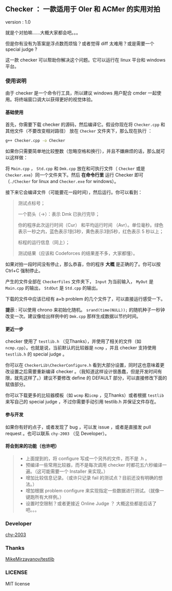 ## Checker ： 一款适用于 OIer 和 ACMer 的实用对拍

version : 1.0

就是个对拍嘛……大概大家都会吧。。。

但是你有没有为答案是浮点数而烦恼？或者觉得 diff 太难用？或是需要一个 special judge ?

这一款 checker 可以帮助你解决这个问题。它可以运行在 linux 平台和 windows 平台。

### 使用说明

由于 checker 是一个命令行工具，所以建议 windows 用户配合 cmder 一起使用。将终端窗口调大以获得更好的视觉体验。

#### 基础使用

首先，你需要下载 checker 的源码，然后编译它。假设你现在将 ```Checker.cpp``` 和其他文件（不要改变相对路径） 放在 ```Checker``` 文件夹下，那么现在执行 ：

```bash
g++ Checker.cpp -o Checker
```



如果你只需要简单地比较整数（忽略空格和换行），并且不嫌麻烦的话，那么就可以这样做：

将 ```Main.cpp``` ， ```Std.cpp``` 和 ```Dmk.cpp``` 放在和可执行文件（ ```Checker``` 或是 ```Checker.exe```）同一个文件夹下。然后 **在命令行里** 运行 Checker 即可（```./Checker``` for linux and ```Checker.exe``` for windows）。

接下来它会编译文件（可能要花一段时间），然后运行。你可以看到：

> 测试点标号；
>
> 一个箭头（->）：表示 Dmk 已执行完毕；
>
> 你的程序此次运行时间（Cur） 和平均运行时间 （Avr）。单位毫秒。绿色表示一秒之内，蓝色表示1到3秒，黄色表示3到5秒，红色表示 5 秒以上；
>
> 标程的运行信息（同上）；
>
> 测试结果（应该和 Codeforces 的结果差不多，大家都懂）。

如果对拍一段时间没有停止，那么恭喜，你的程序 **大概** 是正确的了。你可以按 Ctrl+C 强制停止。

产生的文件全部在 ```CheckerFiles``` 文件夹下， ```Input``` 为当前输入， ```MyOut``` 是 ```Main.cpp``` 的输出， ```StdOut``` 是 ```Std.cpp``` 的输出。

下载的文件中应该已经有 a+b problem 的几个文件了，可以直接运行感受一下。

**提示** : 可以使用 chrono 来初始化随机。 ```srand(time(NULL));``` 的随机种子一秒钟改变一次。建议像给出样例中的 ```Dmk.cpp``` 那样生成数据以节约时间。

#### 更近一步

checker 使用了 ```testlib.h``` （见Thanks），并使用了相关的文件（如 ```ncmp.cpp```）。也就是说，当前默认的比较器是 ```ncmp``` ，并且 checker 支持使用 ```testlib.h``` 的 special judge 。

你可以在 ```CheckerLib\CheckerConfigure.h``` 看到大部分设置，同时这也意味着更改设置之后需要重新编译 checker 。（我知道这样设计很愚蠢，但是开发时间有限，就先这样了。）建议不要修改 define 的 DEFAULT 部分，可以直接修改下面的赋值部分。

你可以下载更多的比较器模板（如 ```wcmp``` 和```icmp``` ，见Thanks）或者根据 ```testlib``` 来写自己的 special judge ，不过你需要手动引用 testlib.h 并保证文件存在。

#### 参与开发

如果你有好的点子，或者发现了 bug ，可以发 issue  ，或者是直接发 pull request 。也可以联系 ```chy-2003``` （见 Developer）。

#### 将会到来的功能（也许吧）

> * 上面提到的，将 configure 写成一个另外的文件，而不是 .h 。
> * 预编译一些常用比较器，而不是每次调用 checker 时都花五六秒编译一遍。（这可能需要一个 Installer 来实现。）
> * 增加比较信息记录。（或许只记录 fail 的测试点？目前还没有明确的想法。）
> * 增加根据 problem configure 来实现指定一些数据进行测试。（就像一键跑所有大样例。）
> * 设置时空限制？或者更接近 Online Judge ？ 大概这些都是后话了吧。。。

### Developer

[chy-2003](https://www.cnblogs.com/chy-2003)

### Thanks

[MikeMirzayanov/testlib](https://github.com/MikeMirzayanov/testlib)

### LICENSE

MIT license

